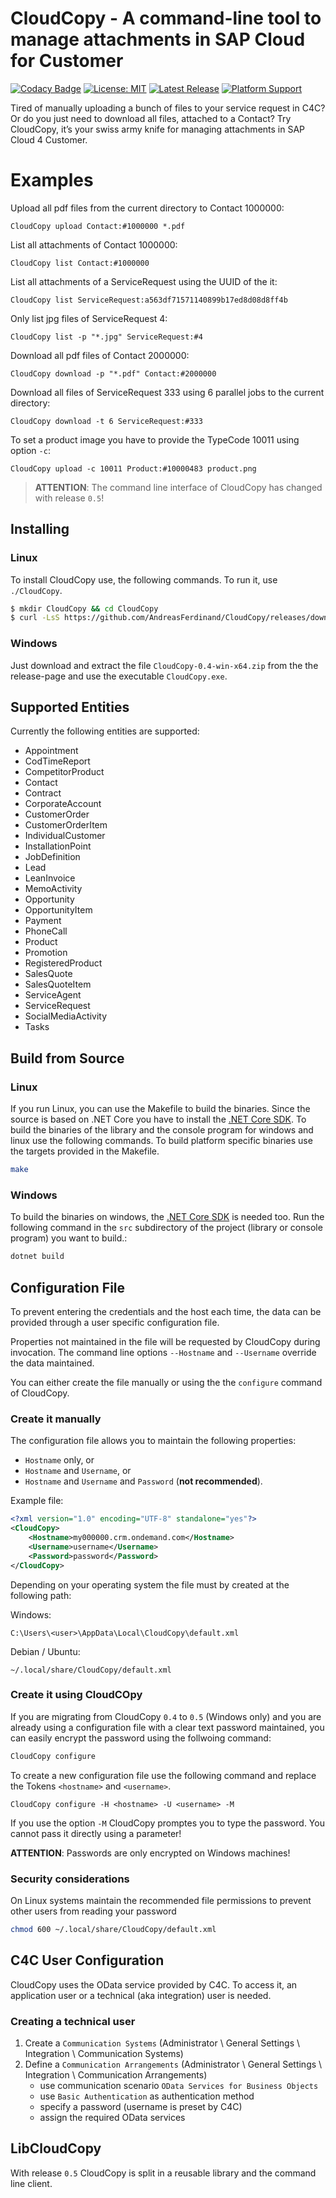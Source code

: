 # CloudCopy - A command-line tool to manage attachments in SAP Cloud for Customer

[![Codacy Badge](https://app.codacy.com/project/badge/Grade/cd9db6880b7b4ee5885ae7726b626c98)](https://www.codacy.com/manual/AndreasFerdinand/CloudCopy?utm_source=github.com&amp;utm_medium=referral&amp;utm_content=AndreasFerdinand/CloudCopy&amp;utm_campaign=Badge_Grade)
[![License: MIT](https://img.shields.io/badge/License-MIT-yellow.svg)](LICENSE)
[![Latest Release](https://img.shields.io/github/v/tag/AndreasFerdinand/CloudCopy?label=latest+release&sort=semver)](https://github.com/AndreasFerdinand/CloudCopy/releases/latest)
[![Platform Support](https://img.shields.io/badge/platform-win--64%20%7C%20linux--64-brightgreen)](https://github.com/AndreasFerdinand/CloudCopy/releases)

Tired of manually uploading a bunch of files to your service request in C4C? Or do you just need to download all files, attached to a Contact? Try CloudCopy, it’s your swiss army knife for managing attachments in SAP Cloud 4 Customer.

# Examples

Upload all pdf files from the current directory to Contact 1000000:
```
CloudCopy upload Contact:#1000000 *.pdf
```

List all attachments of Contact 1000000:
```
CloudCopy list Contact:#1000000
```

List all attachments of a ServiceRequest using the UUID of the it:
```
CloudCopy list ServiceRequest:a563df71571140899b17ed8d08d8ff4b
```

Only list jpg files of ServiceRequest 4:
```
CloudCopy list -p "*.jpg" ServiceRequest:#4
```

Download all pdf files of Contact 2000000:
```
CloudCopy download -p "*.pdf" Contact:#2000000
```

Download all files of ServiceRequest 333 using 6 parallel jobs to the current directory:
```
CloudCopy download -t 6 ServiceRequest:#333
```

To set a product image you have to provide the TypeCode 10011 using option `-c`:
```
CloudCopy upload -c 10011 Product:#10000483 product.png
```

> **ATTENTION**: The command line interface of CloudCopy has changed with release `0.5`!

## Installing
### Linux
To install CloudCopy use, the following commands. To run it, use `./CloudCopy`.

```bash
$ mkdir CloudCopy && cd CloudCopy
$ curl -LsS https://github.com/AndreasFerdinand/CloudCopy/releases/download/v0.4/CloudCopy-0.4-linux-x64.tar.gz | tar xzv
```

### Windows
Just download and extract the file `CloudCopy-0.4-win-x64.zip` from the the release-page and use the executable `CloudCopy.exe`.

## Supported Entities
Currently the following entities are supported:

* Appointment
* CodTimeReport
* CompetitorProduct
* Contact
* Contract
* CorporateAccount
* CustomerOrder
* CustomerOrderItem
* IndividualCustomer
* InstallationPoint
* JobDefinition
* Lead
* LeanInvoice
* MemoActivity
* Opportunity
* OpportunityItem
* Payment
* PhoneCall
* Product
* Promotion
* RegisteredProduct
* SalesQuote
* SalesQuoteItem
* ServiceAgent
* ServiceRequest
* SocialMediaActivity
* Tasks

## Build from Source
### Linux
If you run Linux, you can use the Makefile to build the binaries. Since the source is based on .NET Core you have to install the [.NET Core SDK](https://docs.microsoft.com/en-us/dotnet/core/install/linux). To build the binaries of the library and the console program for windows and linux use the following commands. To build platform specific binaries use the targets provided in the Makefile.

```bash
make
```

### Windows
To build the binaries on windows, the [.NET Core SDK](https://docs.microsoft.com/en-us/dotnet/core/install/windows) is needed too. Run the following command in the `src` subdirectory of the project (library or console program) you want to build.:

```bat
dotnet build
```

## Configuration File
To prevent entering the credentials and the host each time, the data can be provided through a user specific configuration file.

Properties not maintained in the file will be requested by CloudCopy during invocation. The command line options `--Hostname` and `--Username` override the data maintained.

You can either create the file manually or using the the `configure` command of CloudCopy.

### Create it manually
The configuration file allows you to maintain the following properties:

* `Hostname` only, or
* `Hostname` and `Username`, or
* `Hostname` and `Username` and `Password` (**not recommended**).

Example file:
```xml
<?xml version="1.0" encoding="UTF-8" standalone="yes"?>
<CloudCopy>
	<Hostname>my000000.crm.ondemand.com</Hostname>
	<Username>username</Username>
	<Password>password</Password>
</CloudCopy>
```

Depending on your operating system the file must by created at the following path:

Windows:
```
C:\Users\<user>\AppData\Local\CloudCopy\default.xml
```

Debian / Ubuntu:
```
~/.local/share/CloudCopy/default.xml
```

### Create it using CloudCOpy

If you are migrating from CloudCopy `0.4` to `0.5` (Windows only) and you are already using a configuration file with a clear text password maintained, you can easily encrypt the password using the follwoing command:

```bat
CloudCopy configure
```

To create a new configuration file use the following command and replace the Tokens `<hostname>` and `<username>`.

```
CloudCopy configure -H <hostname> -U <username> -M
```

If you use the option `-M` CloudCopy promptes you to type the password. You cannot pass it directly using a parameter!

**ATTENTION**: Passwords are only encrypted on Windows machines!

### Security considerations
On Linux systems maintain the recommended file permissions to prevent other users from reading your password
```bash
chmod 600 ~/.local/share/CloudCopy/default.xml
```

## C4C User Configuration
CloudCopy uses the OData service provided by C4C. To access it, an application user or a technical (aka integration) user is needed.

### Creating a technical user
1) Create a `Communication Systems` (Administrator \ General Settings \ Integration \ Communication Systems)
2) Define a `Communication Arrangements` (Administrator \ General Settings \ Integration \ Communication Arrangements)
   - use communication scenario `OData Services for Business Objects`
   - use `Basic Authentication` as authentication method
   - specify a password (username is preset by C4C)
   - assign the required OData services
  

## LibCloudCopy
With release `0.5` CloudCopy is split in a reusable library and the command line client.